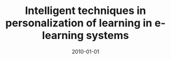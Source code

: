 ---
# Documentation: https://wowchemy.com/docs/managing-content/

title: Intelligent techniques in personalization of learning in e-learning systems
subtitle: ''
summary: ''
authors:
- markowska-kaczmar
- kwasnicka
- Mariusz T. Paradowski
tags: []
categories: []
date: '2010-01-01'
lastmod: 2022-10-07T04:57:37Z
featured: false
draft: false

# Featured image
# To use, add an image named `featured.jpg/png` to your page's folder.
# Focal points: Smart, Center, TopLeft, Top, TopRight, Left, Right, BottomLeft, Bottom, BottomRight.
image:
  caption: ''
  focal_point: ''
  preview_only: false

# Projects (optional).
#   Associate this post with one or more of your projects.
#   Simply enter your project's folder or file name without extension.
#   E.g. `projects = ["internal-project"]` references `content/project/deep-learning/index.md`.
#   Otherwise, set `projects = []`.
projects: []
publishDate: '2022-10-07T04:57:36.847254Z'
publication_types:
- '6'
abstract: ''
publication: '*Computational intelligence for technology enhanced learning*'
doi: 10.1007/978-3-642-11224-9_1
---